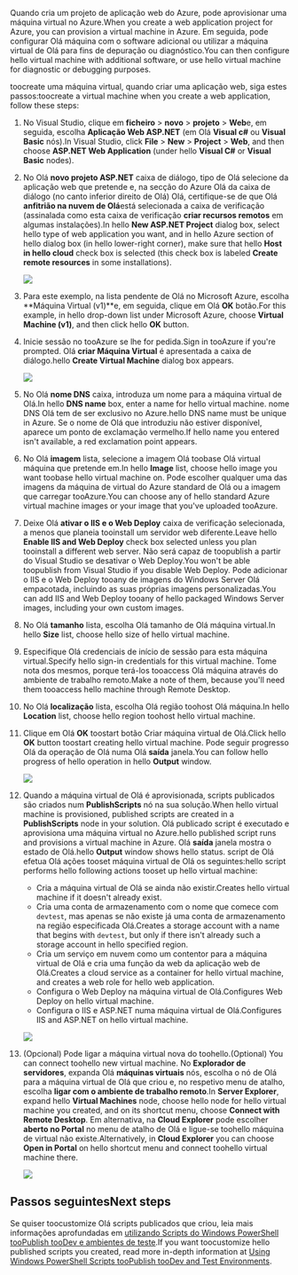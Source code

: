 

<span data-ttu-id="f5b84-101">Quando cria um projeto de aplicação web do Azure, pode aprovisionar uma máquina virtual no Azure.</span><span class="sxs-lookup"><span data-stu-id="f5b84-101">When you create a web application project for Azure, you can provision a virtual machine in Azure.</span></span> <span data-ttu-id="f5b84-102">Em seguida, pode configurar Olá máquina com o software adicional ou utilizar a máquina virtual de Olá para fins de depuração ou diagnóstico.</span><span class="sxs-lookup"><span data-stu-id="f5b84-102">You can then configure hello virtual machine with additional software, or use hello virtual machine for diagnostic or debugging purposes.</span></span>

<span data-ttu-id="f5b84-103">toocreate uma máquina virtual, quando criar uma aplicação web, siga estes passos:</span><span class="sxs-lookup"><span data-stu-id="f5b84-103">toocreate a virtual machine when you create a web application, follow these steps:</span></span>

1. <span data-ttu-id="f5b84-104">No Visual Studio, clique em **ficheiro** > **novo** > **projeto** > **Web**e, em seguida, escolha **Aplicação Web ASP.NET** (em Olá **Visual c#** ou **Visual Basic** nós).</span><span class="sxs-lookup"><span data-stu-id="f5b84-104">In Visual Studio, click **File** > **New** > **Project** > **Web**, and then choose **ASP.NET Web Application** (under hello **Visual C#** or **Visual Basic** nodes).</span></span>
2. <span data-ttu-id="f5b84-105">No Olá **novo projeto ASP.NET** caixa de diálogo, tipo de Olá selecione da aplicação web que pretende e, na secção do Azure Olá da caixa de diálogo (no canto inferior direito de Olá) Olá, certifique-se de que Olá **anfitrião na nuvem de Olá**está selecionada a caixa de verificação (assinalada como esta caixa de verificação **criar recursos remotos** em algumas instalações).</span><span class="sxs-lookup"><span data-stu-id="f5b84-105">In hello **New ASP.NET Project** dialog box, select hello type of web application you want, and in hello Azure section of hello dialog box (in hello lower-right corner), make sure that hello **Host in hello cloud** check box is selected (this check box is labeled **Create remote resources** in some installations).</span></span>
   
    ![][0]
3. <span data-ttu-id="f5b84-106">Para este exemplo, na lista pendente de Olá no Microsoft Azure, escolha **Máquina Virtual (v1)**e, em seguida, clique em Olá **OK** botão.</span><span class="sxs-lookup"><span data-stu-id="f5b84-106">For this example, in hello drop-down list under Microsoft Azure, choose **Virtual Machine (v1)**, and then click hello **OK** button.</span></span>
4. <span data-ttu-id="f5b84-107">Inicie sessão no tooAzure se lhe for pedida.</span><span class="sxs-lookup"><span data-stu-id="f5b84-107">Sign in tooAzure if you're prompted.</span></span> <span data-ttu-id="f5b84-108">Olá **criar Máquina Virtual** é apresentada a caixa de diálogo.</span><span class="sxs-lookup"><span data-stu-id="f5b84-108">hello **Create Virtual Machine** dialog box appears.</span></span>
   
    ![][2]
5. <span data-ttu-id="f5b84-109">No Olá **nome DNS** caixa, introduza um nome para a máquina virtual de Olá.</span><span class="sxs-lookup"><span data-stu-id="f5b84-109">In hello **DNS name** box, enter a name for hello virtual machine.</span></span> <span data-ttu-id="f5b84-110">nome DNS Olá tem de ser exclusivo no Azure.</span><span class="sxs-lookup"><span data-stu-id="f5b84-110">hello DNS name must be unique in Azure.</span></span> <span data-ttu-id="f5b84-111">Se o nome de Olá que introduziu não estiver disponível, aparece um ponto de exclamação vermelho.</span><span class="sxs-lookup"><span data-stu-id="f5b84-111">If hello name you entered isn't available, a red exclamation point appears.</span></span>
6. <span data-ttu-id="f5b84-112">No Olá **imagem** lista, selecione a imagem Olá toobase Olá virtual máquina que pretende em.</span><span class="sxs-lookup"><span data-stu-id="f5b84-112">In hello **Image** list, choose hello image you want toobase hello virtual machine on.</span></span> <span data-ttu-id="f5b84-113">Pode escolher qualquer uma das imagens da máquina de virtual do Azure standard de Olá ou a imagem que carregar tooAzure.</span><span class="sxs-lookup"><span data-stu-id="f5b84-113">You can choose any of hello standard Azure virtual machine images or your image that you've uploaded tooAzure.</span></span>
7. <span data-ttu-id="f5b84-114">Deixe Olá **ativar o IIS e o Web Deploy** caixa de verificação selecionada, a menos que planeia tooinstall um servidor web diferente.</span><span class="sxs-lookup"><span data-stu-id="f5b84-114">Leave hello **Enable IIS and Web Deploy** check box selected unless you plan tooinstall a different web server.</span></span> <span data-ttu-id="f5b84-115">Não será capaz de toopublish a partir do Visual Studio se desativar o Web Deploy.</span><span class="sxs-lookup"><span data-stu-id="f5b84-115">You won't be able toopublish from Visual Studio if you disable Web Deploy.</span></span> <span data-ttu-id="f5b84-116">Pode adicionar o IIS e o Web Deploy tooany de imagens do Windows Server Olá empacotada, incluindo as suas próprias imagens personalizadas.</span><span class="sxs-lookup"><span data-stu-id="f5b84-116">You can add IIS and Web Deploy tooany of hello packaged Windows Server images, including your own custom images.</span></span>
8. <span data-ttu-id="f5b84-117">No Olá **tamanho** lista, escolha Olá tamanho de Olá máquina virtual.</span><span class="sxs-lookup"><span data-stu-id="f5b84-117">In hello **Size** list, choose hello size of hello virtual machine.</span></span>
9. <span data-ttu-id="f5b84-118">Especifique Olá credenciais de início de sessão para esta máquina virtual.</span><span class="sxs-lookup"><span data-stu-id="f5b84-118">Specify hello sign-in credentials for this virtual machine.</span></span> <span data-ttu-id="f5b84-119">Tome nota dos mesmos, porque terá-los tooaccess Olá máquina através do ambiente de trabalho remoto.</span><span class="sxs-lookup"><span data-stu-id="f5b84-119">Make a note of them, because you'll need them tooaccess hello machine through Remote Desktop.</span></span>
10. <span data-ttu-id="f5b84-120">No Olá **localização** lista, escolha Olá região toohost Olá máquina.</span><span class="sxs-lookup"><span data-stu-id="f5b84-120">In hello **Location** list, choose hello region toohost hello virtual machine.</span></span>
11. <span data-ttu-id="f5b84-121">Clique em Olá **OK** toostart botão Criar máquina virtual de Olá.</span><span class="sxs-lookup"><span data-stu-id="f5b84-121">Click  hello **OK** button toostart creating hello virtual machine.</span></span> <span data-ttu-id="f5b84-122">Pode seguir progresso Olá da operação de Olá numa Olá **saída** janela.</span><span class="sxs-lookup"><span data-stu-id="f5b84-122">You can follow hello progress of hello operation in hello **Output** window.</span></span>
    
    ![][3]
12. <span data-ttu-id="f5b84-123">Quando a máquina virtual de Olá é aprovisionada, scripts publicados são criados num **PublishScripts** nó na sua solução.</span><span class="sxs-lookup"><span data-stu-id="f5b84-123">When hello virtual machine is provisioned, published scripts are created in a **PublishScripts** node in your solution.</span></span> <span data-ttu-id="f5b84-124">Olá publicado script é executado e aprovisiona uma máquina virtual no Azure.</span><span class="sxs-lookup"><span data-stu-id="f5b84-124">hello published script runs and provisions a virtual machine in Azure.</span></span> <span data-ttu-id="f5b84-125">Olá **saída** janela mostra o estado de Olá.</span><span class="sxs-lookup"><span data-stu-id="f5b84-125">hello **Output** window shows hello status.</span></span> <span data-ttu-id="f5b84-126">script de Olá efetua Olá ações tooset máquina virtual de Olá os seguintes:</span><span class="sxs-lookup"><span data-stu-id="f5b84-126">hello script performs hello following actions tooset up hello virtual machine:</span></span>
    
    * <span data-ttu-id="f5b84-127">Cria a máquina virtual de Olá se ainda não existir.</span><span class="sxs-lookup"><span data-stu-id="f5b84-127">Creates hello virtual machine if it doesn't already exist.</span></span>
    * <span data-ttu-id="f5b84-128">Cria uma conta de armazenamento com o nome que comece com `devtest`, mas apenas se não existe já uma conta de armazenamento na região especificada Olá.</span><span class="sxs-lookup"><span data-stu-id="f5b84-128">Creates a storage account with a name that begins with `devtest`, but only if there isn't already such a storage account in hello specified region.</span></span>
    * <span data-ttu-id="f5b84-129">Cria um serviço em nuvem como um contentor para a máquina virtual de Olá e cria uma função da web da aplicação web de Olá.</span><span class="sxs-lookup"><span data-stu-id="f5b84-129">Creates a cloud service as a container for hello virtual machine, and creates a web role for hello web application.</span></span>
    * <span data-ttu-id="f5b84-130">Configura o Web Deploy na máquina virtual de Olá.</span><span class="sxs-lookup"><span data-stu-id="f5b84-130">Configures Web Deploy on hello virtual machine.</span></span>
    * <span data-ttu-id="f5b84-131">Configura o IIS e ASP.NET numa máquina virtual de Olá.</span><span class="sxs-lookup"><span data-stu-id="f5b84-131">Configures IIS and ASP.NET on hello virtual machine.</span></span>
    
    ![][4]
13. <span data-ttu-id="f5b84-132">(Opcional) Pode ligar a máquina virtual nova do toohello.</span><span class="sxs-lookup"><span data-stu-id="f5b84-132">(Optional) You can connect toohello new virtual machine.</span></span> <span data-ttu-id="f5b84-133">No **Explorador de servidores**, expanda Olá **máquinas virtuais** nós, escolha o nó de Olá para a máquina virtual de Olá que criou e, no respetivo menu de atalho, escolha **ligar com o ambiente de trabalho remoto**.</span><span class="sxs-lookup"><span data-stu-id="f5b84-133">In **Server Explorer**, expand hello **Virtual Machines** node, choose hello node for hello virtual machine you created, and on its shortcut menu, choose **Connect with Remote Desktop**.</span></span> <span data-ttu-id="f5b84-134">Em alternativa, na **Cloud Explorer** pode escolher **aberto no Portal** no menu de atalho de Olá e ligue-se toohello máquina de virtual não existe.</span><span class="sxs-lookup"><span data-stu-id="f5b84-134">Alternatively, in **Cloud Explorer** you can choose **Open in Portal** on hello shortcut menu and connect toohello virtual machine there.</span></span>
    
    ![][5]

## <a name="next-steps"></a><span data-ttu-id="f5b84-135">Passos seguintes</span><span class="sxs-lookup"><span data-stu-id="f5b84-135">Next steps</span></span>
<span data-ttu-id="f5b84-136">Se quiser toocustomize Olá scripts publicados que criou, leia mais informações aprofundadas em [utilizando Scripts do Windows PowerShell tooPublish tooDev e ambientes de teste](http://msdn.microsoft.com/library/dn642480.aspx).</span><span class="sxs-lookup"><span data-stu-id="f5b84-136">If you want toocustomize hello published scripts you created, read more in-depth information at [Using Windows PowerShell Scripts tooPublish tooDev and Test Environments](http://msdn.microsoft.com/library/dn642480.aspx).</span></span>

[0]: ./media/virtual-machines-common-classic-web-app-visual-studio/CreateVM_NewProject.PNG
[1]: ./media/dotnet-visual-studio-create-virtual-machine/CreateVM_SignIn.PNG
[2]: ./media/virtual-machines-common-classic-web-app-visual-studio/CreateVM_CreateVM.PNG
[3]: ./media/virtual-machines-common-classic-web-app-visual-studio/CreateVM_Provisioning.png
[4]: ./media/virtual-machines-common-classic-web-app-visual-studio/CreateVM_SolutionExplorer.png
[5]: ./media/virtual-machines-common-classic-web-app-visual-studio/VS_Create_VM_Connect.png
